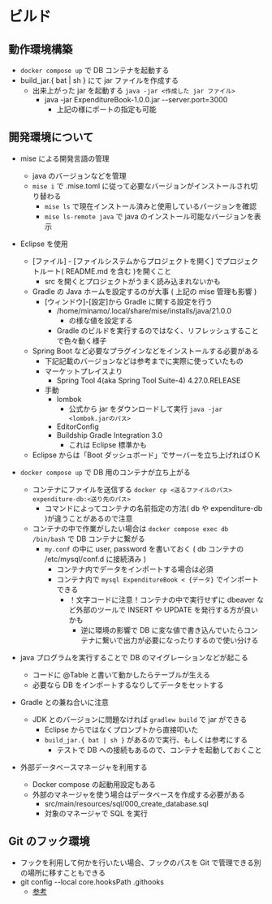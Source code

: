 # ビルド

## 動作環境構築

* `docker compose up` で DB コンテナを起動する
* build_jar.{ bat | sh } にて jar ファイルを作成する
  * 出来上がった jar を起動する `java -jar <作成した jar ファイル>`
    * java -jar ExpenditureBook-1.0.0.jar --server.port=3000
      * 上記の様にポートの指定も可能

## 開発環境について

* mise による開発言語の管理
  * java のバージョンなどを管理
  * `mise i` で .mise.toml に従って必要なバージョンがインストールされ切り替わる
    * `mise ls` で現在インストール済みと使用しているバージョンを確認
    * `mise ls-remote java` で java のインストール可能なバージョンを表示

* Eclipse を使用
  * [ファイル] - [ファイルシステムからプロジェクトを開く] でプロジェクトルート( README.md を含む )を開くこと
    * src を開くとプロジェクトがうまく読み込まれないかも
  * Gradle の Java ホームを設定するのが大事 ( 上記の mise 管理も影響 )
    * [ウィンドウ]-[設定]から Gradle に関する設定を行う
      * /home/minamo/.local/share/mise/installs/java/21.0.0
        * の様な値を設定する
      * Gradle のビルドを実行するのではなく、リフレッシュすることで色々動く様子
  * Spring Boot など必要なプラグインなどをインストールする必要がある
    * 下記記載のバージョンなどは参考までに実際に使っていたもの
    * マーケットプレイスより
      * Spring Tool 4(aka Spring Tool Suite-4) 4.27.0.RELEASE
    * 手動
      * lombok
        * 公式から jar をダウンロードして実行 `java -jar <lombok.jarのパス>`
      * EditorConfig
      * Buildship Gradle Integration 3.0
        * これは Eclipse 標準かも
  * Eclipse からは「Boot ダッシュボード」でサーバーを立ち上げればＯＫ

* `docker compose up` で DB 用のコンテナが立ち上がる
  * コンテナにファイルを送信する `docker cp <送るファイルのパス> expenditure-db:<送り先のパス>`
    * コマンドによってコンテナの名前指定の方法( db や expenditure-db )が違うことがあるので注意
  * コンテナの中で作業がしたい場合は `docker compose exec db /bin/bash` で DB コンテナに繋がる
    * `my.conf` の中に user, password を書いておく ( db コンテナの /etc/mysql/conf.d に接続済み )
      * コンテナ内でデータをインポートする場合は必須
      * コンテナ内で `mysql ExpenditureBook < {データ}` でインポートできる
        * ！文字コードに注意！コンテナの中で実行せずに dbeaver など外部のツールで INSERT や UPDATE を発行する方が良いかも
          * 逆に環境の影響で DB に変な値で書き込んでいたらコンテナに繋いで出力が必要になったりするので使い分ける

* java プログラムを実行することで DB のマイグレーションなどが起こる
  * コードに @Table と書いて動かしたらテーブルが生える
  * 必要なら DB をインポートするなりしてデータをセットする

* Gradle との兼ね合いに注意
  * JDK とのバージョンに問題なければ `gradlew build` で jar ができる
    * Eclipse からではなくプロンプトから直接叩いた
    * `build_jar.{ bat | sh }` があるので実行、もしくは参考にする
      * テストで DB への接続もあるので、コンテナを起動しておくこと

* 外部データベースマネージャを利用する
  * Docker compose の起動用設定もある
  * 外部のマネージャを使う場合はデータベースを作成する必要がある
    * src/main/resources/sql/000_create_database.sql
    * 対象のマネージャで SQL を実行

## Git のフック環境

* フックを利用して何かを行いたい場合、フックのパスを Git で管理できる別の場所に移すこともできる
* git config --local core.hooksPath .githooks
  * [参考](https://qiita.com/MasaoSasaki/items/fb741b54d807a49c2817)


